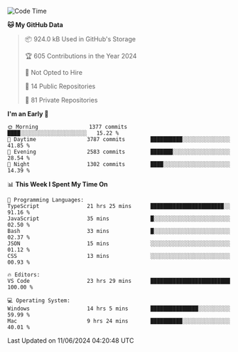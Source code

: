 <!--START_SECTION:waka-->
![Code Time](http://img.shields.io/badge/Code%20Time-5%2C742%20hrs%2023%20mins-blue)

**🐱 My GitHub Data** 

> 📦 924.0 kB Used in GitHub's Storage 
 > 
> 🏆 605 Contributions in the Year 2024
 > 
> 🚫 Not Opted to Hire
 > 
> 📜 14 Public Repositories 
 > 
> 🔑 81 Private Repositories 
 > 
**I'm an Early 🐤** 

```text
🌞 Morning                1377 commits        ████░░░░░░░░░░░░░░░░░░░░░   15.22 % 
🌆 Daytime                3787 commits        ██████████░░░░░░░░░░░░░░░   41.85 % 
🌃 Evening                2583 commits        ███████░░░░░░░░░░░░░░░░░░   28.54 % 
🌙 Night                  1302 commits        ████░░░░░░░░░░░░░░░░░░░░░   14.39 % 
```


📊 **This Week I Spent My Time On** 

```text
💬 Programming Languages: 
TypeScript               21 hrs 25 mins      ███████████████████████░░   91.16 % 
JavaScript               35 mins             █░░░░░░░░░░░░░░░░░░░░░░░░   02.50 % 
Bash                     33 mins             █░░░░░░░░░░░░░░░░░░░░░░░░   02.37 % 
JSON                     15 mins             ░░░░░░░░░░░░░░░░░░░░░░░░░   01.12 % 
CSS                      13 mins             ░░░░░░░░░░░░░░░░░░░░░░░░░   00.93 % 

🔥 Editors: 
VS Code                  23 hrs 29 mins      █████████████████████████   100.00 % 

💻 Operating System: 
Windows                  14 hrs 5 mins       ███████████████░░░░░░░░░░   59.99 % 
Mac                      9 hrs 24 mins       ██████████░░░░░░░░░░░░░░░   40.01 % 
```


 Last Updated on 11/06/2024 04:20:48 UTC
<!--END_SECTION:waka-->

